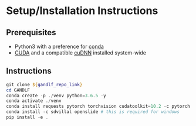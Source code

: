 # Setup/Installation Instructions

## Prerequisites

- Python3 with a preference for [conda](https://www.anaconda.com/)
- [CUDA](https://developer.nvidia.com/cuda-download) and a compatible [cuDNN](https://developer.nvidia.com/cudnn) installed system-wide

## Instructions

```powershell
git clone ${gandlf_repo_link}
cd GANDLF
conda create -p ./venv python=3.6.5 -y
conda activate ./venv
conda install requests pytorch torchvision cudatoolkit=10.2 -c pytorch -y # install according to your cuda version https://pytorch.org/get-started/locally/
conda install -c sdvillal openslide # this is required for windows
pip install -e .
```